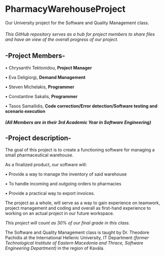 # PharmacyWarehouseProject
Our University project for the Software and Quality Management class.

###### This GitHub repository serves as a hub for project members to share files and have an view of the overall progress of our project.

## -Project Members-

• Chrysanthi Tektonidou, **Project Manager**

• Eva Deligiorgi, **Demand Management**

• Steven Michelakis, **Programmer**

• Constantine Sakalis, **Programmer**

• Tasos Samailidis, **Code correction/Error detection/Software testing and scenario execution**

##### (All Members are in their 3rd Academic Year in Software Engineering)

## -Project description-

The goal of this project is to create a functioning software for managing a small pharmaceutical warehouse.

As a finalized product, our software will:

• Provide a way to manage the inventory of said warehouse


• To handle incoming and outgoing orders to pharmacies


• Provide a practical way to export invoices.


The project as a whole, will serve as a way to gain experience on teamwork, project management and coding and overall as first-hand experience to working on an actual project in our future workspace.

*This project will count as 30% of our final grade in this class.*

The Software and Quality Management class is taught by Dr. Theodore Pachidis at the International Hellenic University, IT Department _(former Technological Institute of Eastern Macedonia and Thrace, Software Engineering Department)_ in the region of Kavála. 

